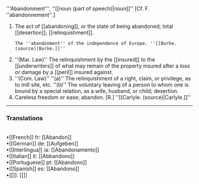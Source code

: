 '''Abandonment''', ''[[noun (part of speech)|noun]]'' [Cf. F. ''abandonnement''.]

<ol>
<li>The act of [[abandoning]], or the state of being abandoned; total [[desertion]]; [[relinquishment]].

<code>The ''abandonment'' of the independence of Europe. ''[[Burke. (source)|Burke.]]''</code>

<li> ''(Mar. Law)'' The relinquishment by the [[insured]] to the [[underwriters]] of what may remain of the property insured after a loss or damage by a [[peril]] insured against.

<li> ''(Com. Law)'' ''(a)'' The relinquishment of a right, claim, or privilege, as to mill site, etc. ''(b)'' The voluntary leaving of a person to whom one is bound by a special relation, as a wife, husband, or child; desertion.

<li> Careless freedom or ease; abandon. [R.] ''[[Carlyle. (source)|Carlyle.]]''
</ol>
<HR> <P> <H3>Translations</H3><BR>•[[French]] fr: [[Abandon]]<BR>•[[German]] de: [[Aufgeben]]<BR>•[[Interlingua]] ia: [[Abandonamento]]<BR>•[[Italian]] it: [[Abbandono]]<BR>•[[Portuguese]] pt: [[Abandono]]<BR>•[[Spanish]] es: [[Abandono]]<BR>•[[]]: [[]]